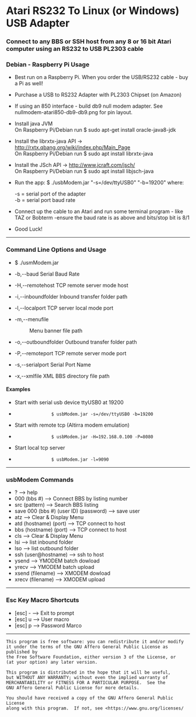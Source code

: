 
# Atari RS232 To Linux (or Windows) USB Adapter
 
  
 ### Connect to any BBS or SSH host from any 8 or 16 bit Atari computer using an RS232 to USB PL2303 cable

 ### Debian - Raspberry Pi Usage

 * Best run on a Raspberry Pi. When you order the USB/RS232 cable - buy a Pi as well!

 * Purchase a USB to RS232 Adapter with PL2303 Chipset (on Amazon)
 
 * If using an 850 interface - build db9 null modem adapter. See nullmodem-atari850-db9-db9.png for pin layout.
  
 * Install java JVM   
       On Raspberry Pi/Debian run  $ sudo apt-get install oracle-java8-jdk  
 
 * Install the librxtx-java API ->  http://rxtx.qbang.org/wiki/index.php/Main_Page  
       On Raspberry Pi/Debian run  $ sudo apt install librxtx-java  
 
 * Install the JSch API ->   http://www.jcraft.com/jsch/  
       On Raspberry Pi/Debian run  $ sudo apt install libjsch-java  
 
 * Run the app:    $ ./usbModem.jar "-s=/dev/ttyUSB0" "-b=19200"
    where:  
    
     -s   =  serial port of the adapter  
     -b   =  serial port baud rate
 
 * Connect up the cable to an Atari and run some terminal 
    program - like TAZ or Bobterm
    -ensure the baud rate is as above and bits/stop bit is 8/1
 


*  Good Luck!





------------------------------------------------------------

 ###  Command Line Options and Usage
 

 * $ ./usmModem.jar


 *  -b,--baud <baud>             Serial Baud Rate
 *  -H,--remotehost <remhost>    TCP remote server mode host
 *  -i,--inboundfolder <in>      Inbound transfer folder path
 *  -l,--localport <localport>   TCP server local mode port 
 *  -m,--menufile <menu>         Menu banner file path
 *  -o,--outboundfolder <out>    Outbound transfer folder path
 *  -P,--remoteport <remport>    TCP remote server mode port
 *  -s,--serialport <serial>     Serial Port Name
 *  -x,--xmlfile <xml>           XML BBS directory file path



 #### Examples

 *  Start with serial usb device ttyUSB0 at 19200
 -                   $ usbModem.jar -s=/dev/ttyUSB0 -b=19200

 * Start with remote tcp (Altirra modem emulation)
 -                   $ usbModem.jar -H=192.168.0.100 -P=8080

 *  Start local tcp server
 -                   $ usbModem.jar -l=9090


------------------------------------------------------------


 ### usbModem Commands
 

 *  ? -->  help
 *  000 (bbs #) --> Connect BBS by listing number
 *  src (pattern) --> Search BBS listing
 *  save 000 (bbs #) (user ID) (password) --> save user
 *  atz -->  Clear & Display Menu
 *  atd (hostname) (port) --> TCP connect to host
 *  bbs (hostname) (port) --> TCP connect to host
 *  cls -->  Clear & Display Menu
 *  lsi --> list inbound folder
 *  lso --> list outbound folder
 *  ssh (user@hostname) -->  ssh to host
 *  ysend --> YMODEM batch dowload
 *  yrecv --> YMODEM batch upload
 *  xsend (filename) --> XMODEM dowload
 *  xrecv (filename) --> XMODEM upload


-------------------------------------------------------------

 ### Esc Key Macro Shortcuts
 

 *  [esc] -    --> Exit to prompt
 *  [esc] u    --> User macro
 *  [esc] p    --> Password Marco


-------------------------------------------------------------

    This program is free software: you can redistribute it and/or modify
    it under the terms of the GNU Affero General Public License as published by
    the Free Software Foundation, either version 3 of the License, or
    (at your option) any later version.

    This program is distributed in the hope that it will be useful,
    but WITHOUT ANY WARRANTY; without even the implied warranty of
    MERCHANTABILITY or FITNESS FOR A PARTICULAR PURPOSE.  See the
    GNU Affero General Public License for more details.

    You should have received a copy of the GNU Affero General Public License
    along with this program.  If not, see <https://www.gnu.org/licenses/
    
